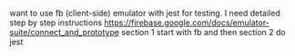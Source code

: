 want to use fb (client-side) emulator with jest for testing. 
I need detailed step by step instructions https://firebase.google.com/docs/emulator-suite/connect_and_prototype 
section 1 start with fb and then section 2 do jest